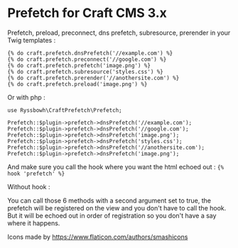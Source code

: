 # Prefetch for Craft CMS 3.x

Prefetch, preload, preconnect, dns prefetch, subresource, prerender in your Twig templates :

```
{% do craft.prefetch.dnsPrefetch('//example.com') %}
{% do craft.prefetch.preconnect('//google.com') %}
{% do craft.prefetch.prefetch('image.png') %}
{% do craft.prefetch.subresource('styles.css') %}
{% do craft.prefetch.prerender('//anothersite.com') %}
{% do craft.prefetch.preload('image.png') %}
```

Or with php :

```
use Ryssbowh\CraftPrefetch\Prefetch;

Prefetch::$plugin->prefetch->dnsPrefetch('//example.com'); 
Prefetch::$plugin->prefetch->dnsPrefetch('//google.com');  
Prefetch::$plugin->prefetch->dnsPrefetch('image.png');  
Prefetch::$plugin->prefetch->dnsPrefetch('styles.css');  
Prefetch::$plugin->prefetch->dnsPrefetch('//anothersite.com');  
Prefetch::$plugin->prefetch->dnsPrefetch('image.png');
```

And make sure you call the hook where you want the html echoed out : `{% hook 'prefetch' %}`

Without hook :

You can call those 6 methods with a second argument set to true, the prefetch will be registered on the view and you don't have to call the hook. But it will be echoed out in order of registration so you don't have a say where it happens.

Icons made by https://www.flaticon.com/authors/smashicons